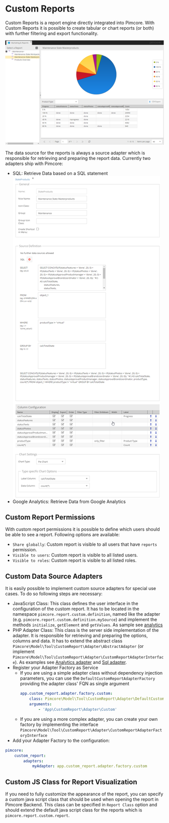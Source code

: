 # Custom Reports

Custom Reports is a report engine directly integrated into Pimcore. With Custom Reports it is possible to create tabular
or chart reports (or both) with further filtering and export functionality. 

![Custom Reports](../img/custom-reports.png)

The data source for the reports is always a source adapter which is responsible for retrieving and preparing the report
data. Currently two adapters ship with Pimcore: 
- SQL: Retrieve Data based on a SQL statement
![Custom Reports Configuration](../img/custom-reports-config.png)
- Google Analytics: Retrieve Data from Google Analytics 


## Custom Report Permissions
With custom report permissions it is possible to define which users should be able to see a report. Following options 
are available:  
- `Share globally`: Custom report is visible to all users that have `reports` permission. 
- `Visible to users`: Custom report is visible to all listed users.  
- `Visible to roles`: Custom report is visible to all listed roles. 

## Custom Data Source Adapters
It is easily possible to implement custom source adapters for special use cases. To do so following steps are necessary: 

- JavaScript Class: This class defines the user interface in the configuration of the custom report. It has to be located in 
the namespace `pimcore.report.custom.definition`, named like the adapter (e.g. `pimcore.report.custom.definition.mySource`)
 and implement the methods `initialize`, `getElement` and `getValues`. As sample see [analytics](https://github.com/pimcore/pimcore/blob/10.5/bundles/AdminBundle/Resources/public/js/pimcore/report/custom/definitions/analytics.js)
- PHP Adapter Class: This class is the server side implementation of the adapter. It is responsible for retrieving and preparing the options, columns and data. It has to extend the abstract class `Pimcore\Model\Tool\CustomReport\Adapter\AbstractAdapter` (or implement `Pimcore\Model\Tool\CustomReport\Adapter\CustomReportAdapterInterface`). As examples see [Analytics adapter](https://github.com/pimcore/pimcore/blob/10.5/models/Tool/CustomReport/Adapter/Analytics.php) and [Sql adapter](https://github.com/pimcore/pimcore/blob/10.5/models/Tool/CustomReport/Adapter/Sql.php).
- Register your Adapter Factory as Service
   - If you are using a simple adapter class without dependency injection parameters, you can use the `DefaultCustomReportAdapterFactory` providing the adapter class' FQN as single argument
      ```yml
      app.custom_report.adapter.factory.custom:
          class: Pimcore\Model\Tool\CustomReport\Adapter\DefaultCustomReportAdapterFactory
          arguments:
              - 'App\CustomReport\Adapter\Custom'
      ```
    - If you are using a more complex adapter, you can create your own factory by implementing the interface `Pimcore\Model\Tool\CustomReport\Adapter\CustomReportAdapterFactoryInterface`
- Add your Adapter Factory to the configuration:
```yml
pimcore:
    custom_report:
        adapters:
            myAdapter: app.custom_report.adapter.factory.custom

```

## Custom JS Class for Report Visualization
If you need to fully customize the appearance of the report, you can specify a custom java script class that should 
be used when opening the report in Pimcore Backend. This class can be specified in `Report Class` option and should extend
the default java script class for the reports which is `pimcore.report.custom.report`. 

